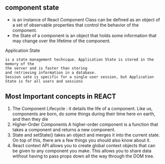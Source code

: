 ## component state 
+ is an instance of React Component Class can be defined as an object of a set of observable properties that control the behavior of the component.
+ the State of a component is an object that holds some information that may change over the lifetime of the component.

Application State 
```
is a state management technique. Application State is stored in the memory of the
the server and is faster than storing 
and retrieving information in a database.
Session sate is specific for a single user session, but Application State is for all users and sessions

```

##  Most Important concepts in REACT 
1. The Component Lifecycle :
it details the life of a component. Like us, components are born, do some things during their time here on earth, and then they die
2. Higher-Order Components
A higher-order component is a function that takes a component and returns a new component.
3. State and setState()
takes an object and merges it into the current state. On top of this, there are a few things you should also know about it.
4. React context API 
allows you to create global context objects that can be given to any component you make. This allows you to share data without having to pass props down all the way through the DOM tree.
